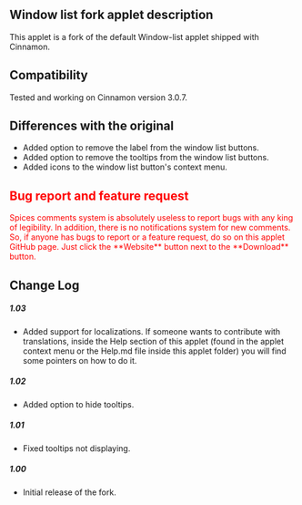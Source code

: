 ## Window list fork applet description

This applet is a fork of the default Window-list applet shipped with Cinnamon.

## Compatibility

Tested and working on Cinnamon version 3.0.7.

## Differences with the original
- Added option to remove the label from the window list buttons.
- Added option to remove the tooltips from the window list buttons.
- Added icons to the window list button's context menu.

<h2 style="color:red;"> Bug report and feature request</h2>
<span style="color:red;">
Spices comments system is absolutely useless to report bugs with any king of legibility. In addition, there is no notifications system for new comments. So, if anyone has bugs to report or a feature request, do so on this applet GitHub page. Just click the **Website** button next to the **Download** button.
</span>

## Change Log

##### 1.03
- Added support for localizations. If someone wants to contribute with translations, inside the Help section of this applet (found in the applet context menu or the Help.md file inside this applet folder) you will find some pointers on how to do it.

##### 1.02
- Added option to hide tooltips.

##### 1.01
- Fixed tooltips not displaying.

##### 1.00
- Initial release of the fork.

